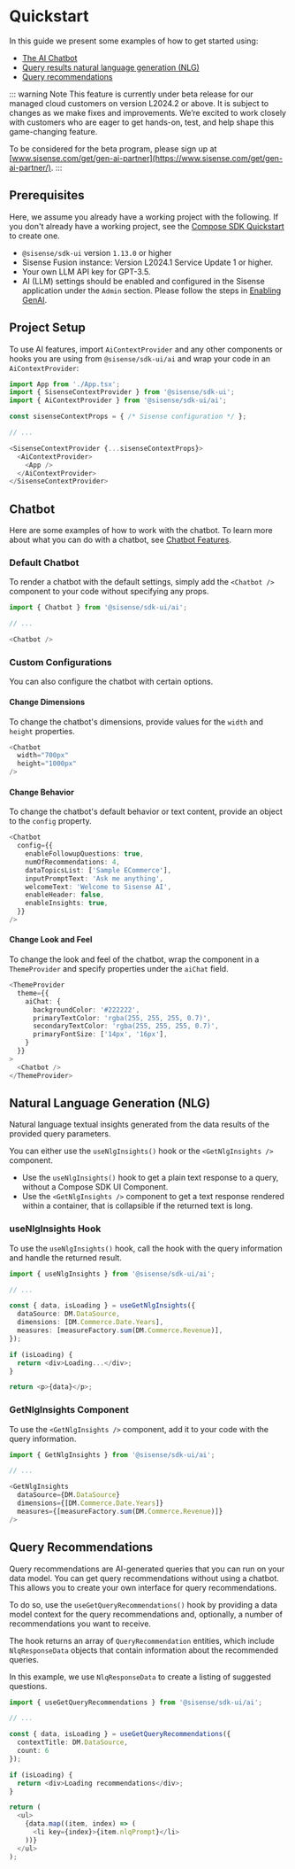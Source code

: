 # Quickstart

In this guide we present some examples of how to get started using:

- [The AI Chatbot](#chatbot)
- [Query results natural language generation (NLG)](#query-results-natural-language-generation-nlg)
- [Query recommendations](#query-recommendations)

::: warning Note
This feature is currently under beta release for our managed cloud customers on version L2024.2 or above. It is subject to changes as we make fixes and improvements. We’re excited to work closely with customers who are eager to get hands-on, test, and help shape this game-changing feature.

To be considered for the beta program, please sign up at [www.sisense.com/get/gen-ai-partner](https://www.sisense.com/get/gen-ai-partner/).
:::

## Prerequisites

Here, we assume you already have a working project with the following. If you don't already have a working project, see the [Compose SDK Quickstart](../../getting-started) to create one.

- `@sisense/sdk-ui` version `1.13.0` or higher
- Sisense Fusion instance: Version L2024.1 Service Update 1 or higher.
- Your own LLM API key for GPT-3.5.
- AI (LLM) settings should be enabled and configured in the Sisense application under the `Admin` section. Please follow the steps in [Enabling GenAI](https://docs.sisense.com/main/SisenseLinux/genai.htm#EnablingGenAI).

## Project Setup

To use AI features, import `AiContextProvider` and any other components or hooks you are using from `@sisense/sdk-ui/ai` and wrap your code in an `AiContextProvider`:

```ts
import App from './App.tsx';
import { SisenseContextProvider } from '@sisense/sdk-ui';
import { AiContextProvider } from '@sisense/sdk-ui/ai';

const sisenseContextProps = { /* Sisense configuration */ };

// ...

<SisenseContextProvider {...sisenseContextProps}>
  <AiContextProvider>
    <App />
  </AiContextProvider>
</SisenseContextProvider>
```

## Chatbot

Here are some examples of how to work with the chatbot. To learn more about what you can do with a chatbot, see [Chatbot Features](./chatbot.md).

### Default Chatbot

To render a chatbot with the default settings, simply add the `<Chatbot />` component to your code without specifying any props.

```ts
import { Chatbot } from '@sisense/sdk-ui/ai';

// ...

<Chatbot />
```

### Custom Configurations

You can also configure the chatbot with certain options.

#### Change Dimensions

To change the chatbot's dimensions, provide values for the `width` and `height` properties.

```ts
<Chatbot
  width="700px"
  height="1000px"
/>
```

#### Change Behavior

To change the chatbot's default behavior or text content, provide an object to the `config` property.

```ts
<Chatbot
  config={{
    enableFollowupQuestions: true,
    numOfRecommendations: 4,
    dataTopicsList: ['Sample ECommerce'],
    inputPromptText: 'Ask me anything',
    welcomeText: 'Welcome to Sisense AI',
    enableHeader: false,
    enableInsights: true,
  }}
/>
```

#### Change Look and Feel

To change the look and feel of the chatbot, wrap the component in a `ThemeProvider` and specify properties under the `aiChat` field.

```ts
<ThemeProvider
  theme={{
    aiChat: {
      backgroundColor: '#222222',
      primaryTextColor: 'rgba(255, 255, 255, 0.7)',
      secondaryTextColor: 'rgba(255, 255, 255, 0.7)',
      primaryFontSize: ['14px', '16px'],
    }
  }}
>
  <Chatbot />
</ThemeProvider>
```

## Natural Language Generation (NLG)

Natural language textual insights generated from the data results of the provided query parameters.

You can either use the `useNlgInsights()` hook or the `<GetNlgInsights />` component.

- Use the `useNlgInsights()` hook to get a plain text response to a query, without a Compose SDK UI Component.
- Use the `<GetNlgInsights />` component to get a text response rendered within a container, that is collapsible if the returned text is long.

### useNlgInsights Hook

To use the `useNlgInsights()` hook, call the hook with the query information and handle the returned result.

```ts
import { useNlgInsights } from '@sisense/sdk-ui/ai';

// ...

const { data, isLoading } = useGetNlgInsights({
  dataSource: DM.DataSource,
  dimensions: [DM.Commerce.Date.Years],
  measures: [measureFactory.sum(DM.Commerce.Revenue)],
});

if (isLoading) {
  return <div>Loading...</div>;
}

return <p>{data}</p>;
```

### GetNlgInsights Component

To use the `<GetNlgInsights />` component, add it to your code with the query information.

```ts
import { GetNlgInsights } from '@sisense/sdk-ui/ai';

// ...

<GetNlgInsights
  dataSource={DM.DataSource}
  dimensions={[DM.Commerce.Date.Years]}
  measures={[measureFactory.sum(DM.Commerce.Revenue)]}
/>
```

## Query Recommendations

Query recommendations are AI-generated queries that you can run on your data model. You can get query recommendations without using a chatbot. This allows you to create your own interface for query recommendations.

To do so, use the `useGetQueryRecommendations()` hook by providing a data model context for the query recommendations and, optionally, a number of recommendations you want to receive.

The hook returns an array of `QueryRecommendation` entities, which include `NlqResponseData` objects that contain information about the recommended queries.

In this example, we use `NlqResponseData` to create a listing of suggested questions.

```ts
import { useGetQueryRecommendations } from '@sisense/sdk-ui/ai';

// ...

const { data, isLoading } = useGetQueryRecommendations({
  contextTitle: DM.DataSource,
  count: 6
});

if (isLoading) {
  return <div>Loading recommendations</div>;
}

return (
  <ul>
    {data.map((item, index) => (
      <li key={index}>{item.nlqPrompt}</li>
    ))}
  </ul>
);
```
